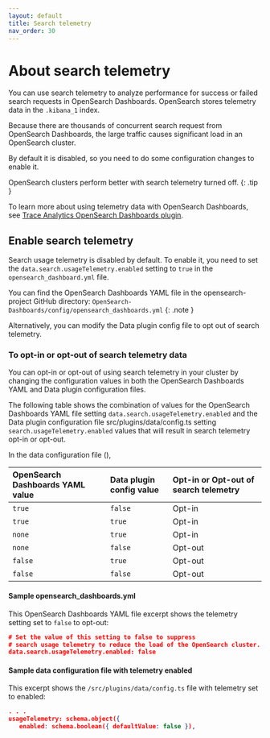 ```yaml
---
layout: default
title: Search telemetry
nav_order: 30
---
```



# About search telemetry

You can use search telemetry to analyze performance for success or failed search requests in OpenSearch Dashboards. OpenSearch stores telemetry data in the `.kibana_1` index.

Because there are thousands of concurrent search request from OpenSearch Dashboards, the large traffic causes significant load in an OpenSearch cluster.

By default it is disabled, so you need to do some configuration changes to enable it.

OpenSearch clusters perform better with search telemetry turned off.
{: .tip }

To learn more about using telemetry data with OpenSearch Dashboards, see [Trace Analytics OpenSearch Dashboards plugin](docs/2.0/observability-plugin/trace/ta-dashboards/).

## Enable search telemetry

Search usage telemetry is disabled by default. To enable it, you need to set the `data.search.usageTelemetry.enabled` setting to `true` in the `opensearch_dashboard.yml` file.

You can find the OpenSearch Dashboards YAML file in the opensearch-project GitHub directory: `OpenSearch-Dashboards/config/opensearch_dashboards.yml`
{: .note }

Alternatively, you can modify the Data plugin config file to opt out of search telemetry.

### To opt-in or opt-out of search telemetry data

You can opt-in or opt-out of using search telemetry in your cluster by changing the configuration values in both the OpenSearch Dashboards YAML and Data plugin configuration files.

The following table shows the combination of values for the OpenSearch Dashboards YAML file setting `data.search.usageTelemetry.enabled` and the Data plugin configuration file src/plugins/data/config.ts setting `search.usageTelemetry.enabled` values that will result in search telemetry opt-in or opt-out.

In the data configuration file (), 



OpenSearch Dashboards YAML value  | Data plugin config value | Opt-in or Opt-out of search telemetry
:--- | :--- | :---
 `true`  |  `false` | Opt-in
 `true`  |  `true`  | Opt-in
 `none`  |  `true`  | Opt-in
 `none`  |  `false` | Opt-out
 `false` |  `true`  | Opt-out
 `false` |  `false` | Opt-out

#### Sample opensearch_dashboards.yml

 This OpenSearch Dashboards YAML file excerpt shows the telemetry setting set to `false` to opt-out:

 ```json
# Set the value of this setting to false to suppress 
# search usage telemetry to reduce the load of the OpenSearch cluster.
 data.search.usageTelemetry.enabled: false
```

#### Sample data configuration file with telemetry enabled

This excerpt shows the `/src/plugins/data/config.ts` file with telemetry set to enabled:
```json
. . .
usageTelemetry: schema.object({
   enabled: schema.boolean({ defaultValue: false }),
```